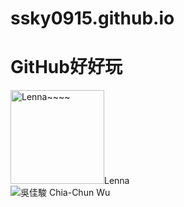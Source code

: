 # ssky0915.github.io
<!DOCTYPE html>
<html>
  <head>
    <meta charset="utf-8">
    <title>你好，GitHub</title>
  </head>
  <body>
    <h1>GitHub好好玩</h1>
    <img src="./Lena256_jpg.jpg" height="150" width="150" alt="Lenna~~~~">Lenna </img>
    <br/>
    <img src="3223617.jpg">吳佳駿 Chia-Chun Wu</img>
  </body>
</html>
